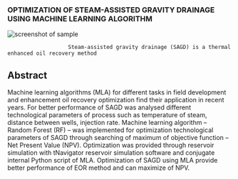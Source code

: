 ### OPTIMIZATION OF STEAM-ASSISTED GRAVITY DRAINAGE USING MACHINE LEARNING ALGORITHM
![screenshot of sample](https://apschool.ru/wp-content/uploads/2016/06/2010-11-depth-conversion-fig03-1024x752.jpg)

                       Steam-assisted gravity drainage (SAGD) is a thermal enhanced oil recovery method

## Abstract 
Machine learning algorithms (MLA) for different tasks in field development and enhancement oil recovery optimization find their application in recent years. For better performance of SAGD was analysed different technological parameters of process such as temperature 
of steam, distance between wells, injection rate. Machine learning algorithm – Random Forest (RF) – was implemented for optimization
technological parameters of SAGD through searching of maximum of objective function – Net Present Value (NPV). Optimization was provided 
through reservoir simulation with tNavigator reservoir simulation software and conjugate internal Python script of MLA. Optimization of 
SAGD using MLA provide better performance of EOR method and can maximize of NPV.
